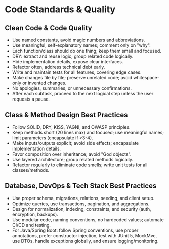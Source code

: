# Code Standards & Quality

## Clean Code & Code Quality

- Use named constants, avoid magic numbers and abbreviations.
- Use meaningful, self-explanatory names; comment only on "why".
- Each function/class should do one thing; keep them small and focused.
- DRY: extract and reuse logic; group related code logically.
- Hide implementation details, expose clear interfaces.
- Refactor often, address technical debt early.
- Write and maintain tests for all features, covering edge cases.
- Make changes file by file; preserve unrelated code; avoid whitespace-only or invented changes.
- No apologies, summaries, or unnecessary confirmations.
- After each subtask, proceed to the next logical step unless the user requests a pause.

## Class & Method Design Best Practices

- Follow SOLID, DRY, KISS, YAGNI, and OWASP principles.
- Keep methods short (20 lines max) and focused; use meaningful names; limit parameters (encapsulate if >3-4).
- Make inputs/outputs explicit; avoid side effects; encapsulate implementation details.
- Favor composition over inheritance; avoid "God objects".
- Use layered architecture; group related methods logically.
- Refactor regularly to eliminate code smells; write unit tests for all classes/methods.

## Database, DevOps & Tech Stack Best Practices

- Use proper schema, migrations, relations, seeding, and client setup.
- Optimize queries, use transactions, pagination, and aggregations.
- Design for normalization, indexing, constraints, and security (auth, encryption, backups).
- Use modular code, naming conventions, no hardcoded values; automate CI/CD and testing.
- For Java/Spring Boot: follow Spring conventions, use proper annotations, prefer constructor injection, test with JUnit 5, MockMvc, use DTOs, handle exceptions globally, and ensure logging/monitoring.
